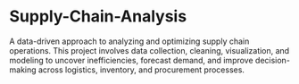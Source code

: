 # Supply-Chain-Analysis
A data-driven approach to analyzing and optimizing supply chain operations. This project involves data collection, cleaning, visualization, and modeling to uncover inefficiencies, forecast demand, and improve decision-making across logistics, inventory, and procurement processes.
